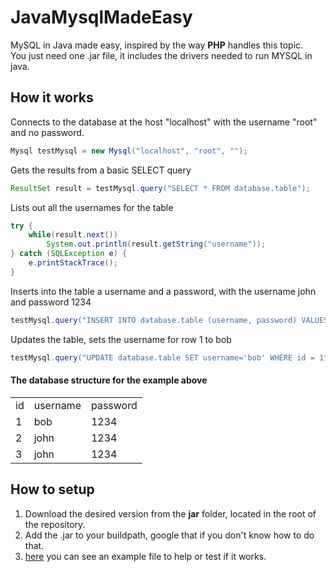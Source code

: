 # JavaMysqlMadeEasy
MySQL in Java made easy, inspired by the way **PHP** handles this topic.<br>
You just need one .jar file, it includes the drivers needed to run MYSQL in java.

## How it works
Connects to the database at the host "localhost" with the username "root" and no password.
```java
Mysql testMysql = new Mysql("localhost", "root", "");
```
Gets the results from a basic SELECT query
```java
ResultSet result = testMysql.query("SELECT * FROM database.table");
```
Lists out all the usernames for the table
```java
try {
    while(result.next())
        System.out.println(result.getString("username"));
} catch (SQLException e) {
    e.printStackTrace();
}
```
Inserts into the table a username and a password, with the username john and password 1234
```java
testMysql.query("INSERT INTO database.table (username, password) VALUES ('john', '1234')");
```
Updates the table, sets the username for row 1 to bob
```java
testMysql.query("UPDATE database.table SET username='bob' WHERE id = 1");
```
#### The database structure for the example above
<table>
<tr><td>id</td><td>username</td><td>password</td></tr>
<tr><td>1</td><td>bob</td><td>1234</td>
<tr><td>2</td><td>john</td><td>1234</td>
<tr><td>3</td><td>john</td><td>1234</td>
</table>

## How to setup
1. Download the desired version from the **jar** folder, located in the root of the repository.
2. Add the .jar to your buildpath, google that if you don't know how to do that.
3. [here](https://github.com/viktorstrate/JavaMysqlMadeEasy/blob/master/src/test/java/Example.java) you can see an example file to help or test if it works.
